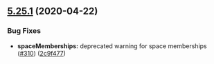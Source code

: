 ## [5.25.1](https://github.com/contentful/contentful-management.js/compare/v5.25.0...v5.25.1) (2020-04-22)


### Bug Fixes

* **spaceMemberships:** deprecated warning for space memberships ([#310](https://github.com/contentful/contentful-management.js/issues/310)) ([2c9f477](https://github.com/contentful/contentful-management.js/commit/2c9f4771220c19a3ed2b4b699954997fb08b253c))
